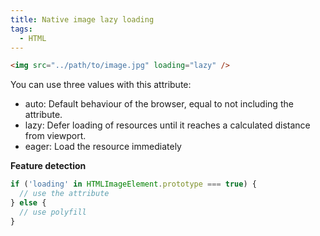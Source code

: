 ```yaml
---
title: Native image lazy loading
tags:
  - HTML
---
```


```html
<img src="../path/to/image.jpg" loading="lazy" />
```

You can use three values with this attribute:

- auto: Default behaviour of the browser, equal to not including the attribute.
- lazy: Defer loading of resources until it reaches a calculated distance from viewport.
- eager: Load the resource immediately

**Feature detection**

```js
if ('loading' in HTMLImageElement.prototype === true) {
  // use the attribute
} else {
  // use polyfill
}
```
